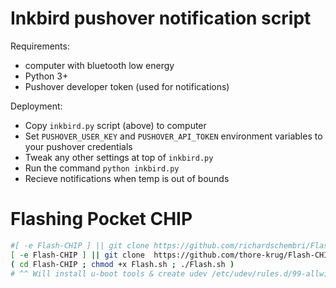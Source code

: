 
# Inkbird pushover notification script

Requirements:

 - computer with bluetooth low energy
 - Python 3+
 - Pushover developer token (used for notifications)

Deployment:

 - Copy `inkbird.py` script (above) to computer
 - Set `PUSHOVER_USER_KEY` and `PUSHOVER_API_TOKEN` environment variables to your pushover credentials
 - Tweak any other settings at top of `inkbird.py`
 - Run the command `python inkbird.py`
 - Recieve notifications when temp is out of bounds

# Flashing Pocket CHIP

```bash
#[ -e Flash-CHIP ] || git clone https://github.com/richardschembri/Flash-CHIP
[ -e Flash-CHIP ] || git clone  https://github.com/thore-krug/Flash-CHIP.git
( cd Flash-CHIP ; chmod +x Flash.sh ; ./Flash.sh )
# ^^ Will install u-boot tools & create udev /etc/udev/rules.d/99-allwinner.rules
```


